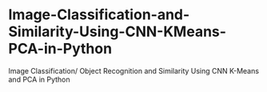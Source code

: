 # Image-Classification-and-Similarity-Using-CNN-KMeans-PCA-in-Python
Image Classification/ Object Recognition and Similarity Using CNN K-Means and PCA in Python
